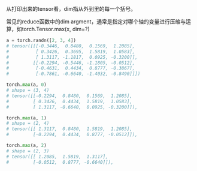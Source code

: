 <!--
 * @Author: lexcalibur
 * @Date: 2021-12-16 09:07:46
 * @LastEditors: lexcaliburr
 * @LastEditTime: 2021-12-16 09:14:38
-->


从打印出来的tensor看，dim指从外到里的每一个括号。

常见的reduce函数中的dim argment，通常是指定对哪个轴的变量进行压缩与运算，如torch.Tensor.max(x, dim=?)  
```python
a = torch.randn([2, 3, 4])
# tensor([[[-0.3446,  0.8480,  0.1569,  1.2085],
#          [ 0.3426,  0.3695,  1.5819,  1.0583],
#          [ 1.3117, -1.1817,  0.0925, -0.3200]],
#         [[-0.2294, -0.5446, -1.1805, -0.0512],
#          [-0.4631,  0.4434,  0.8777, -0.3867],
#          [-0.7861, -0.6640, -1.4032, -0.8490]]])

torch.max(a, 0)
# shape = (3, 4)
# tensor([[-0.2294,  0.8480,  0.1569,  1.2085],
#         [ 0.3426,  0.4434,  1.5819,  1.0583],
#         [ 1.3117, -0.6640,  0.0925, -0.3200]]),

torch.max(a, 1)
# shape = (2, 4)
# tensor([[ 1.3117,  0.8480,  1.5819,  1.2085],
#         [-0.2294,  0.4434,  0.8777, -0.0512]]),

torch.max(a, 2)
# shape = (2, 3)
# tensor([[ 1.2085,  1.5819,  1.3117],
#         [-0.0512,  0.8777, -0.6640]]),
```